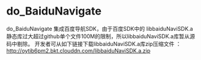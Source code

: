 # do_BaiduNavigate
do_BaiduNavigate 集成百度导航SDK，由于百度SDK中的 libbaiduNaviSDK.a 静态库过大超过github单个文件100M的限制，所以libbaiduNaviSDK.a库暂从源码中剔除。
开发者可从如下链接下载libbaiduNaviSDK.a库zip压缩文件 ：http://oytib6pm2.bkt.clouddn.com/libbaiduNaviSDK.a.zip


